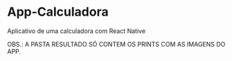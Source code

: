 # App-Calculadora
Aplicativo de uma calculadora com React Native

OBS.: A PASTA RESULTADO SÓ CONTEM OS PRINTS COM AS IMAGENS DO APP.
